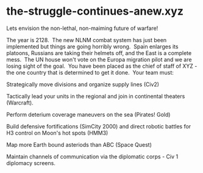 # the-struggle-continues-anew.xyz
Lets envision the non-lethal, non-maiming future of warfare!

The year is 2128.  The new NLNM combat system has just been implemented but things are going horribly wrong.  Spain enlarges its platoons, Russians are taking their helmets off, and the East is a complete mess.  The UN house won't vote on the Europa migration pilot and we are losing sight of the goal.  You have been placed as the chief of staff of XYZ - the one country that is determined to get it done.  Your team must:

Strategically move divisions and organize supply lines (Civ2)

Tactically lead your units in the regional and join in continental theaters (Warcraft).

Perform deterium coverage maneuvers on the sea (Pirates! Gold)

Build defensive fortifications (SimCity 2000) and direct robotic battles for H3 control on Moon's hot spots (HMM3)

Map more Earth bound asteriods than ABC (Space Quest)

Maintain channels of communication via the diplomatic corps - Civ 1 diplomacy screens.
